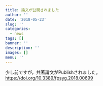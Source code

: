 ```yaml
---
title: 論文が公開されました
author: ''
date: '2018-05-23'
slug: ''
categories:
  - news
tags: []
banner: ''
description: ''
images: []
menu: ''
---
```


少し前ですが，共著論文がPublishされました。
https://doi.org/10.3389/fpsyg.2018.00699
<!--more-->

